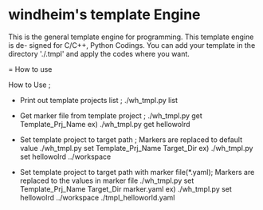 windheim's template Engine
=============================

This is the general template engine for programming. This template engine is de-
signed for C/C++, Python Codings. You can add your template in the directory 
'./.tmpl' and apply the codes where you want. 

= How to use

How to Use ;

* Print out template projects list  ;
./wh_tmpl.py list


* Get marker file from template project  ;
./wh_tmpl.py get Template_Prj_Name
ex) ./wh_tmpl.py get hellowolrd


* Set template project to target path ;
   Markers are replaced to default value
./wh_tmpl.py set Template_Prj_Name Target_Dir
ex) ./wh_tmpl.py set hellowolrd ../workspace


* Set template project to target path with marker file(*.yaml);
   Markers are replaced to the values in marker file
./wh_tmpl.py set Template_Prj_Name Target_Dir marker.yaml
ex) ./wh_tmpl.py set hellowolrd ../workspace ./tmpl_helloworld.yaml



